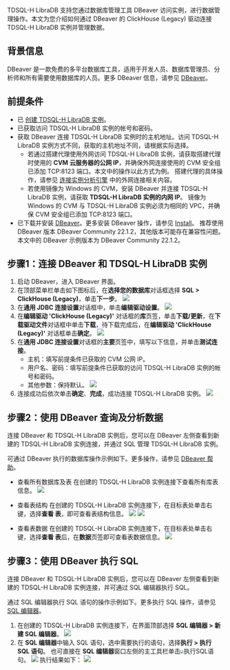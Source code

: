 TDSQL-H LibraDB 支持您通过数据库管理工具 DBeaver 访问实例，进行数据管理操作。本文为您介绍如何通过  DBeaver 的 ClickHouse (Legacy) 驱动连接 TDSQL-H LibraDB 实例并管理数据。

## 背景信息

DBeaver 是一款免费的多平台数据库工具，适用于开发人员、数据库管理员、分析师和所有需要使用数据库的人员。更多 DBeaver 信息，请参见 [DBeaver](https://dbeaver.io/)。

## 前提条件

- 已 [创建 TDSQL-H LibraDB 实例](https://cloud.tencent.com/document/product/1488/63546)。
- 已获取访问 TDSQL-H LibraDB 实例的帐号和密码。
- 获取 DBeaver 连接 TDSQL-H LibraDB 实例时的主机地址。访问 TDSQL-H LibraDB 实例方式不同，获取的主机地址不同，请根据实际选择。
  - 若通过搭建代理使用外网访问 TDSQL-H LibraDB 实例，请获取搭建代理时使用的 **CVM 云服务器的公网 IP**，并确保外网连接使用的 CVM 安全组已添加 TCP:8123 端口。本文中的操作以此方式为例。
    搭建代理的具体操作，请参见 [连接实例分析引擎](https://cloud.tencent.com/document/product/1488/63547) 中的外网连接相关内容。
  - 若使用镜像为 Windows 的 CVM，安装 DBeaver 并连接 TDSQL-H LibraDB 实例，请获取 **TDSQL-H LibraDB 实例的内网 IP**。
    镜像为 Windows 的 CVM 与 TDSQL-H LibraDB 实例必须为相同的 VPC，并确保 CVM 安全组已添加 TCP:8123 端口。
- 已下载并安装 [DBeaver](https://dbeaver.io/download/)。更多安装 DBeaver 操作，请参见 [Install](https://dbeaver.io/download/)。
  推荐使用 DBeaver 版本 DBeaver Community 22.1.2，其他版本可能存在兼容性问题。本文中的 DBeaver 示例版本为 DBeaver Community 22.1.2。

## 步骤1：连接 DBeaver 和 TDSQL-H LibraDB 实例

1. 启动 DBeaver，进入 DBeaver 界面。
2. 在顶部菜单栏单击如下图标后，在**选择您的数据库**对话框选择 **SQL > ClickHouse (Legacy)**，单击**下一步**。
![](https://qcloudimg.tencent-cloud.cn/raw/4f6ff50d068e97e445944c5e8f73cfa7.png)
3. 在**通用 JDBC 连接设置**对话框中，单击**编辑驱动设置**。
![](https://qcloudimg.tencent-cloud.cn/raw/0f666ab6c36560675a1f10c090d43488.png)
4. 在**编辑驱动 'ClickHouse (Legacy)'** 对话框的**库**页签，单击**下载/更新**，在**下载驱动文件**对话框中单击**下载**，待下载完成后，在**编辑驱动 'ClickHouse (Legacy)'** 对话框单击**确定**。
![](https://qcloudimg.tencent-cloud.cn/raw/d9246690af70b69fbd552fcc65ebb1d8.png)
5. 在**通用 JDBC 连接设置**对话框的**主要**页签中，填写以下信息，并单击**测试连接**。
   - 主机：填写前提条件已获取的 CVM 公网 IP。
   - 用户名、密码：填写前提条件已获取的访问 TDSQL-H LibraDB 实例的帐号和密码。
   - 其他参数：保持默认。
 ![](https://qcloudimg.tencent-cloud.cn/raw/79b6e92105f4847302f172fa96feba64.png)
6. 连接成功后依次单击**确定**、**完成**，成功连接 TDSQL-H LibraDB 实例。
![](https://qcloudimg.tencent-cloud.cn/raw/c50f1348162cdc4874542110b314ced3.png)

## 步骤2：使用 DBeaver 查询及分析数据

连接 DBeaver 和 TDSQL-H LibraDB 实例后，您可以在 DBeaver 左侧查看到新建的 TDSQL-H LibraDB 实例连接，并通过 SQL 管理 TDSQL-H LibraDB 实例。

可通过 DBeaver 执行的数据库操作示例如下。更多操作，请参见 [DBeaver 帮助](https://github.com/dbeaver/dbeaver/wiki)。

- 查看所有数据库及表
  在创建的 TDSQL-H LibraDB 实例连接下查看所有库表信息。
  ![](https://qcloudimg.tencent-cloud.cn/raw/9c034282137229c834067ff89d8ebed4.png)

- 查看表结构
  在创建的 TDSQL-H LibraDB 实例连接下，在目标表处单击右键，选择**查看 表**，即可查看表结构信息。
  ![](https://qcloudimg.tencent-cloud.cn/raw/af8bf1b218b3e0d061680a1cbc3e4df8.png)
  ![](https://qcloudimg.tencent-cloud.cn/raw/14035ceeaac26e234f03a0dc06ce1da3.png)

- 查看表数据
  在创建的 TDSQL-H LibraDB 实例连接下，在目标表处单击右键，选择**查看 表**后，在**数据**页签即可查看表数据信息。
  ![](https://qcloudimg.tencent-cloud.cn/raw/a4707c2e9caa21247b63f2982cb7b933.png)

## 步骤3：使用 DBeaver 执行 SQL

连接 DBeaver 和 TDSQL-H LibraDB 实例后，您可以在 DBeaver 左侧查看到新建的 TDSQL-H LibraDB 实例连接，并可通过 SQL 编辑器执行 SQL。

通过 SQL 编辑器执行 SQL 语句的操作示例如下。更多执行 SQL 操作，请参见 [SQL 编辑器](https://github.com/dbeaver/dbeaver/wiki/SQL-Editor)。

1. 在创建的 TDSQL-H LibraDB 实例连接下，在界面顶部选择 **SQL 编辑器 > 新建 SQL 编辑器**。
  ![](https://qcloudimg.tencent-cloud.cn/raw/4d22eb276f4b01885eceaaeed64b9478.png)
2. 在 **SQL 编辑器**中输入 SQL 语句，选中需要执行的语句，选择**执行 > 执行 SQL 语句**。
  也可直接在 **SQL 编辑器**窗口左侧的主工具栏单击<img src="https://qcloudimg.tencent-cloud.cn/raw/4f426d89fd039593fc1d94726e705038.png" style="zoom:50%;" />执行SQL语句。
  ![](https://qcloudimg.tencent-cloud.cn/raw/e84b4139e9b068a934b305f8b1e5c66f.png)
  执行结果如下：
  ![](https://qcloudimg.tencent-cloud.cn/raw/8a6f9bd94b3f13775137007f55baf7d3.png)

 

